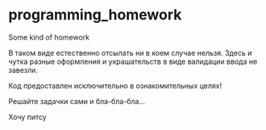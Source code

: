# programming_homework
Some kind of homework

В таком виде естественно отсылать ни в коем случае нельзя. Здесь и чутка разные оформления и украшательств в виде валидации ввода не завезли.

Код предоставлен исключительно в ознакомительных целях!

Решайте задачки сами и бла-бла-бла...

Хочу питсу
